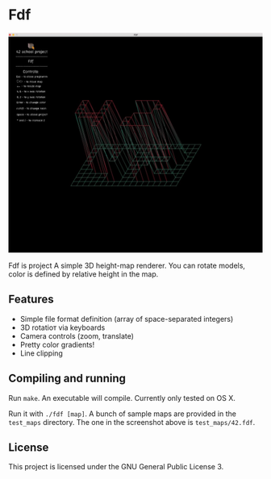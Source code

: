 # Fdf
![screenshot](https://github.com/alyapin/Fdf/blob/master/screens/screenshot.jpg)

Fdf is project A simple 3D height-map renderer. You can rotate models, color is defined by relative height in the map.

## Features
* Simple file format definition (array of space-separated integers)
* 3D rotatioт via keyboards
* Camera controls (zoom, translate)
* Pretty color gradients!
* Line clipping

## Compiling and running
Run `make`. An executable will compile. Currently only tested on OS X.

Run it with `./fdf [map]`. A bunch of sample maps are provided in the `test_maps`
directory. The one in the screenshot above is `test_maps/42.fdf`.

## License
This project is licensed under the GNU General Public License 3.

